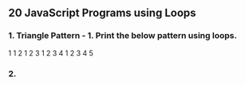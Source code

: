 ## 20 JavaScript Programs using Loops

### 1. Triangle Pattern - 1. Print the below pattern using loops.
1
1 2
1 2 3 
1 2 3 4 
1 2 3 4 5 

### 2.  
